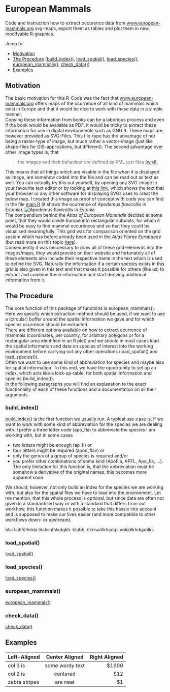 # European Mammals
Code and instruction how to extract occurence data from www.european-mammals.org svg-maps, export them as tables and plot them in new, modifyable R-graphics.

Jump to:
* [Motivation](https://github.com/EhrmannS/european-mammals#motivation)
* [The Procedure](https://github.com/EhrmannS/european-mammals#the-procedure) ([build_index()](https://github.com/EhrmannS/european-mammals#build_index), [load_spatial()](https://github.com/EhrmannS/european-mammals#load_spatial), [load_species()](https://github.com/EhrmannS/european-mammals#load_species), [european_mammals()](https://github.com/EhrmannS/european-mammals#european_mammals), [check_data()](https://github.com/EhrmannS/european-mammals#check_data))
* [Examples](https://github.com/EhrmannS/european-mammals#examples)


## Motivation
The basic motivation for this R-Code was the fact that www.european-mammals.org offers maps of the ocurrence of all kind of mammals which exist in Europe and that it would be nice to work with these data in a simple manner.  
Copying these information from books can be a laborious process and even if the book would be available as PDF, it would be tricky to extract these information for use in digital environments such as GNU R. These maps are, however provided as SVG-Files. This file-type has the advantage of not being a raster-type of image, but much rather a vector-image (just like shape-files for GIS-applications, but different). The second advantage over other image types is, that  
> the images and their behaviour are defined as XML text files [(wiki)](https://en.wikipedia.org/wiki/Scalable_Vector_Graphics).

This means that all things which are visable in the file when it is displayed as image, are somehow coded into the file and can be read out as text as well. You can actually try this out yourself, by opening any SVG-image in your favourite text editor or by looking at [this link](https://raw.githubusercontent.com/EhrmannS/european-mammals/master/apo_fla.svg), which shows the text that your browser or any other software for displaying SVGs uses to creat the below map. I created this image as proof of concept with code you can find in the file [main.R](https://github.com/EhrmannS/european-mammals/blob/master/main.R) (it shows the ocurrence of *Apodemus flavicollis* in Estonia).
![Apodemus flavicollis in Estonia](https://rawgit.com/EhrmannS/european-mammals/master/apo_fla.svg "Apodemus flavicollis in Estonia")  
The compendium behind the *Atlas of European Mammals* decided at some point, that they would divide Europe into rectangular subunits, for which it would be easy to find mammal occurences and so that they could be visualised meaningfully. This grid was for comparison oriented on the grid system which has before already been used in the *Atlas Florae Europaeae* (but read more on this topic [here](http://www.luomus.fi/en/new-grid-system-atlas-florae-europaeae)).  
Consequently it was neccessary to draw all of these grid-elements into the images/maps, they would provide on their website and fortunately all of these elements also include their respective name in the text which is used to define the SVG. Naturally the information if a certain species exists in this grid is also given in this text and that makes it possible for others (like us) to extract and combine these information and start deriving additional information from it.

## The Procedure
The core function of this package of functions is european_mammals(). Here we specify which extraction-method should be used, if we want to use a (circular) buffer around the spatial information we gave and for which species ocurrence should be extracted.  
There are different options available on how to extract ocurrence of mammals (coordinates, per country, for arbitrary polygons or for a rectangular area identified in an R plot) and we should in most cases load the spatial information and data on species of interest into the working environment before carrying out any other operations (load_spatial() and load_species()).  
Often we want to use some kind of abbreviation for species and maybe also for spatial information. To this end, we have the opportunity to set up an index, which acts like a look-up-table, for both spatial information and species (build_index()).  
In the following paragraphs you will find an explanation to the exact functionality of each of these functions and a documentation on all their arguments.
### build_index()
[build_index()](https://github.com/EhrmannS/european-mammals/blob/master/code/build_index.R) is the first function we usually run. A typical use-case is, if we want to work with some kind of abbreviation for the species we are dealing with. I prefer a three letter code (apo_fla) to abbreviate the species I am working with, but in some cases 
* two letters might be enough (ap_fl) or 
* four letters might be required (apod_flav) or 
* only the genus of a group of species is required and/or 
* you prefer other combinations of some kind (ApoFla, APFL, Apo_fla, ...).  
The only limitation for this function is, that the abbreviation must be somehow a derivative of the original names, this becomes more apparent soon.

We should, however, not only build an index for the species we are working with, but also for the spatial files we have to load into the environment. Let me mention, that this whole process is optional, but since data are often not given in a standardised way or with a standard that differs from out workflow, this function makes it possible to take this hassle into account and is supposed to make our lives easier (and more compatible to other workflows down- or upstream).

bla: lajhfölhöda
     ölakshfsladgkh.
blubb: ökdsaölkhadgs
       aökjölkhdgaölks
### load_spatial()
[load_spatial()](https://github.com/EhrmannS/european-mammals/blob/master/code/load_spatial.R)
### load_species()
[load_species()](https://github.com/EhrmannS/european-mammals/blob/master/code/load_species.R)
### european_mammals()
[european_mammals()](https://github.com/EhrmannS/european-mammals/blob/master/code/european_mammals.R)
### check_data()
[check_data()](https://github.com/EhrmannS/european-mammals/blob/master/code/check_data.R)

## Examples

| Left-Aligned  | Center Aligned  | Right Aligned |
| :------------ |:---------------:| -----:|
| col 3 is      | some wordy text | $1600 |
| col 2 is      | centered        |   $12 |
| zebra stripes | are neat        |    $1 |